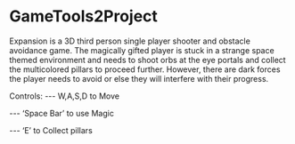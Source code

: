 # GameTools2Project
Expansion is a 3D third person single player shooter and obstacle avoidance game. The magically gifted player is stuck in a strange space themed environment and needs to shoot orbs at the eye portals and collect the multicolored pillars to proceed further. However, there are dark forces the player needs to avoid or else they will interfere with their progress.

Controls:
--- W,A,S,D to Move

--- ‘Space Bar’ to use Magic

--- ‘E’ to Collect pillars 
